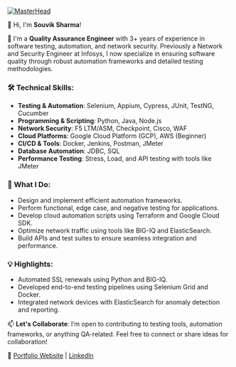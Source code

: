 [![MasterHead](http://www.codingvilla.in/wp-content/uploads/2019/11/baner3.jpg)](https://simplysabir.io)


👋 Hi, I'm **Souvik Sharma**!

🌟 I'm a **Quality Assurance Engineer** with 3+ years of experience in software testing, automation, and network security. Previously a Network and Security Engineer at Infosys, I now specialize in ensuring software quality through robust automation frameworks and detailed testing methodologies.

### 🛠️ Technical Skills:
- **Testing & Automation**: Selenium, Appium, Cypress, JUnit, TestNG, Cucumber
- **Programming & Scripting**: Python, Java, Node.js
- **Network Security**: F5 LTM/ASM, Checkpoint, Cisco, WAF
- **Cloud Platforms**: Google Cloud Platform (GCP), AWS (Beginner)
- **CI/CD & Tools**: Docker, Jenkins, Postman, JMeter
- **Database Automation**: JDBC, SQL
- **Performance Testing**: Stress, Load, and API testing with tools like JMeter

### 🚀 What I Do:
- Design and implement efficient automation frameworks.
- Perform functional, edge case, and negative testing for applications.
- Develop cloud automation scripts using Terraform and Google Cloud SDK.
- Optimize network traffic using tools like BIG-IQ and ElasticSearch.
- Build APIs and test suites to ensure seamless integration and performance.

### 💡 Highlights:
- Automated SSL renewals using Python and BIG-IQ.
- Developed end-to-end testing pipelines using Selenium Grid and Docker.
- Integrated network devices with ElasticSearch for anomaly detection and reporting.

📫 **Let's Collaborate**: I’m open to contributing to testing tools, automation frameworks, or anything QA-related. Feel free to connect or share ideas for collaboration!

🔗 [Portfolio Website](https://myportfolio-93e70.web.app/home) | [LinkedIn](https://www.linkedin.com/in/souvik-sharma-366561151) 
